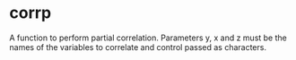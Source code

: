 # corrp

A function to perform partial correlation. Parameters y, x and z must
be the names of the variables to correlate and control passed as
characters.


